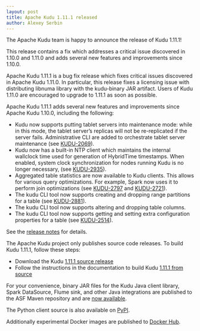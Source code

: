 ```yaml
---
layout: post
title: Apache Kudu 1.11.1 released
author: Alexey Serbin
---
```


The Apache Kudu team is happy to announce the release of Kudu 1.11.1!

This release contains a fix which addresses a critical issue discovered in
1.10.0 and 1.11.0 and adds several new features and improvements since 1.10.0.

<!--more-->

Apache Kudu 1.11.1 is a bug fix release which fixes critical issues discovered
in Apache Kudu 1.11.0. In particular, this release fixes a licensing issue with
distributing libnuma library with the kudu-binary JAR artifact. Users of
Kudu 1.11.0 are encouraged to upgrade to 1.11.1 as soon as possible.

Apache Kudu 1.11.1 adds several new features and improvements since
Apache Kudu 1.10.0, including the following:

- Kudu now supports putting tablet servers into maintenance mode: while in this
  mode, the tablet server’s replicas will not be re-replicated if the server
  fails. Administrative CLI are added to orchestrate tablet server maintenance
  (see [KUDU-2069](https://issues.apache.org/jira/browse/KUDU-2069)).
- Kudu now has a built-in NTP client which maintains the internal wallclock
  time used for generation of HybridTime timestamps. When enabled, system clock
  synchronization for nodes running Kudu is no longer necessary,
  (see [KUDU-2935](https://issues.apache.org/jira/browse/KUDU-2935)).
- Aggregated table statistics are now available to Kudu clients. This allows
  for various query optimizations. For example, Spark now uses it to perform
  join optimizations
  (see [KUDU-2797](https://issues.apache.org/jira/browse/KUDU-2797) and
  [KUDU-2721](https://issues.apache.org/jira/browse/KUDU-2721)).
- The kudu CLI tool now supports creating and dropping range partitions
  for a table
  (see [KUDU-2881](https://issues.apache.org/jira/browse/KUDU-2881)).
- The kudu CLI tool now supports altering and dropping table columns.
- The kudu CLI tool now supports getting and setting extra configuration
  properties for a table
  (see [KUDU-2514](https://issues.apache.org/jira/browse/KUDU-2514)).

See the [release notes](/releases/1.11.1/docs/release_notes.html) for details.

The Apache Kudu project only publishes source code releases. To build Kudu
1.11.1, follow these steps:

- Download the Kudu [1.11.1 source release](/releases/1.11.1)
- Follow the instructions in the documentation to build Kudu [1.11.1 from
  source](/releases/1.11.1/docs/installation.html#build_from_source)

For your convenience, binary JAR files for the Kudu Java client library, Spark
DataSource, Flume sink, and other Java integrations are published to the ASF
Maven repository and are [now
available](https://search.maven.org/search?q=g:org.apache.kudu%20AND%20v:1.11.1).

The Python client source is also available on
[PyPI](https://pypi.org/project/kudu-python/).

Additionally experimental Docker images are published to
[Docker Hub](https://hub.docker.com/r/apache/kudu).
